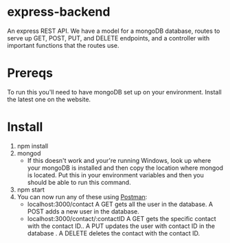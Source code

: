 # express-backend

An express REST API. We have a model for a mongoDB database, routes to serve up GET, POST, PUT, and DELETE endpoints, and a controller with important functions that the routes use.

# Prereqs
To run this you'll need to have mongoDB set up on your environment. Install the latest one on the website.

# Install
1. npm install
2. mongod
    * If this doesn't work and your're running Windows, look up where your mongoDB is installed and then copy the location where mongod is located. Put this in your environment variables and then you should be able to run this command.
3. npm start
4. You can now run any of these using [Postman](https://www.getpostman.com/):
    * localhost:3000/contact
    A GET gets all the user in the database. A POST adds a new user in the database.
    * localhost:3000/contact/:contactID
    A GET gets the specific contact with the contact ID.. A PUT updates the user with contact ID in the database . A DELETE deletes the contact with the contact ID.



